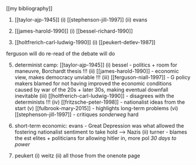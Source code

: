 [[my bibliography]]


1. [[taylor-ajp-1945]]
		(i) [[stephenson-jill-1997]]
		(ii) evans

2. [[james-harold-1990]]
		(i) [[bessel-richard-1990]] 

3. [[holtfrerich-carl-ludwig-1990]]
		(i) [[peukert-detlev-1987]]

ferguson will do
re-read of the debate will do




5. determinist camp: [[taylor-ajp-1945]]
		(i) bessel - politics + room for maneuvre, Borchardt thesis !!!
		(ii) [[james-harold-1990]] - economic view, makes democracy unviable !!!
		(iii) [[ferguson-niall-1997]] - G policy makers blamed for not having improved the economic conditions caused by war of the 20s + later 30s, making eventual downfall inevitable
		(iii) [[holtfrerich-carl-ludwig-1990]] - disagrees with the determinists !!!
		(iv) [[fritzsche-peter-1998]] - nationalist ideas from the start
		(v) [[fulbrook-mary-2015]] - highlights long-term problems
		(vi) [[stephenson-jill-1997]] - critiques _sonderweg_ hard


2. short-term economic: evans - Great Depression was what allowed the fostering nationalist sentiment to take hold --> Nazis
		(ii) turner - blames the est elites + politicians for allowing hitler in, more pol _30 days to power_
		

3. peukert
		(i) weitz
		(ii) all those from the onenote page



